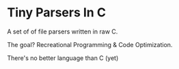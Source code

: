 # Tiny Parsers In C

A set of of file parsers written in raw C. 

The goal? Recreational Programming & Code Optimization.

There's no better language than C (yet)
